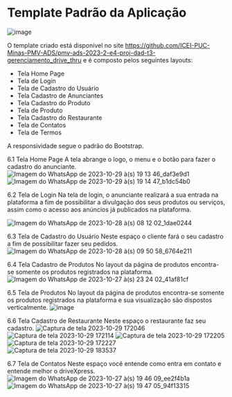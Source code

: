 # Template Padrão da Aplicação

![image](https://github.com/ICEI-PUC-Minas-PMV-ADS/pmv-ads-2023-2-e4-proj-dad-t3-gerenciamento_drive_thru/assets/102244252/03d28011-cc52-4f0b-b944-f4e42b7a82eb)

O template criado está disponível no site https://github.com/ICEI-PUC-Minas-PMV-ADS/pmv-ads-2023-2-e4-proj-dad-t3-gerenciamento_drive_thru  e é composto pelos seguintes layouts:

- Tela Home Page
- Tela de Login
- Tela de Cadastro do Usuário
- Tela Cadastro de Anunciantes
- Tela Cadastro do Produto
- Tela de Produto
- Tela Cadastro do Restaurante
- Tela de Contatos
- Tela de Termos

 A responsividade segue o padrão do Bootstrap.

6.1 Tela Home Page
A tela abrange o logo, o menu e o botão para fazer o cadastro do anunciante.
![Imagem do WhatsApp de 2023-10-29 à(s) 19 13 46_daf3e9d1](https://github.com/ICEI-PUC-Minas-PMV-ADS/pmv-ads-2023-2-e4-proj-dad-t3-gerenciamento_drive_thru/assets/102244252/3bb934b4-225c-4e70-8455-3604c44d89d8)
![Imagem do WhatsApp de 2023-10-29 à(s) 19 14 47_b1dc54b0](https://github.com/ICEI-PUC-Minas-PMV-ADS/pmv-ads-2023-2-e4-proj-dad-t3-gerenciamento_drive_thru/assets/102244252/2ca5ce02-0ff7-46b0-8d18-230f57b0923a)



6.2 Tela de Login
Na tela de login, o anunciante realizará a sua entrada na plataforma a fim de possibilitar 
a divulgação dos seus produtos ou serviços, assim como o acesso aos anúncios já 
publicados na plataforma.

![Imagem do WhatsApp de 2023-10-28 à(s) 08 12 02_1dae0244](https://github.com/ICEI-PUC-Minas-PMV-ADS/pmv-ads-2023-2-e4-proj-dad-t3-gerenciamento_drive_thru/assets/102244252/d90c626b-d7af-48ab-9086-76717d87901e)

6.3 Tela de Cadastro do Usuário
Neste espaço o cliente fará o seu cadastro a fim de possibilitar fazer seu pedidos. 
![Imagem do WhatsApp de 2023-10-28 à(s) 09 50 58_6764e211](https://github.com/ICEI-PUC-Minas-PMV-ADS/pmv-ads-2023-2-e4-proj-dad-t3-gerenciamento_drive_thru/assets/102244252/81172d5f-7b0d-4790-be19-05c9a6fe9561)

6.4 Tela Cadastro de Produtos 
No layout da página de produtos encontra-se somente os produtos registrados na 
plataforma.
![Imagem do WhatsApp de 2023-10-27 à(s) 23 24 02_41af81cf](https://github.com/ICEI-PUC-Minas-PMV-ADS/pmv-ads-2023-2-e4-proj-dad-t3-gerenciamento_drive_thru/assets/102244252/3ac9eb8e-7fa7-4d87-a700-22c18cebbd01)

6.5 Tela de Produtos 
No layout da página de produtos encontra-se somente os produtos registrados na 
plataforma e sua visualização são dispostos verticalmente.
![image](https://github.com/ICEI-PUC-Minas-PMV-ADS/pmv-ads-2023-2-e4-proj-dad-t3-gerenciamento_drive_thru/assets/102244252/dcb3c197-cefc-4acf-a2cf-aed2f22728d5)

6.6 Tela Cadastro de Restaurante 
Neste espaço o restaurante faz seu cadastro.
![Captura de tela 2023-10-29 172046](https://github.com/ICEI-PUC-Minas-PMV-ADS/pmv-ads-2023-2-e4-proj-dad-t3-gerenciamento_drive_thru/assets/102244252/cbb12030-a699-4cb4-af2c-b0d72a77803d)
![Captura de tela 2023-10-29 172114](https://github.com/ICEI-PUC-Minas-PMV-ADS/pmv-ads-2023-2-e4-proj-dad-t3-gerenciamento_drive_thru/assets/102244252/adb231b4-c135-432e-9fea-20602ffd6e32)
![Captura de tela 2023-10-29 172205](https://github.com/ICEI-PUC-Minas-PMV-ADS/pmv-ads-2023-2-e4-proj-dad-t3-gerenciamento_drive_thru/assets/102244252/1bc0d648-17c5-4ad4-be8b-f9f3055eaba3)
![Captura de tela 2023-10-29 172227](https://github.com/ICEI-PUC-Minas-PMV-ADS/pmv-ads-2023-2-e4-proj-dad-t3-gerenciamento_drive_thru/assets/102244252/8a7f3df1-6cd7-4615-b947-66755bbdd360)
![Captura de tela 2023-10-29 183537](https://github.com/ICEI-PUC-Minas-PMV-ADS/pmv-ads-2023-2-e4-proj-dad-t3-gerenciamento_drive_thru/assets/102244252/42885e6c-73ed-4643-9b37-6a3da9e63426)

6.7 Tela de Contatos
Neste espaço você entende como entra em contato e entende melhor o driveXpress. 
![Imagem do WhatsApp de 2023-10-27 à(s) 19 46 09_ee2f4b1a](https://github.com/ICEI-PUC-Minas-PMV-ADS/pmv-ads-2023-2-e4-proj-dad-t3-gerenciamento_drive_thru/assets/102244252/d2123872-0b88-45e0-84bf-6c82c26b49b8)
![Imagem do WhatsApp de 2023-10-27 à(s) 19 47 05_94f13315](https://github.com/ICEI-PUC-Minas-PMV-ADS/pmv-ads-2023-2-e4-proj-dad-t3-gerenciamento_drive_thru/assets/102244252/6314416a-64de-404c-adc3-51fc30fde6ea)










